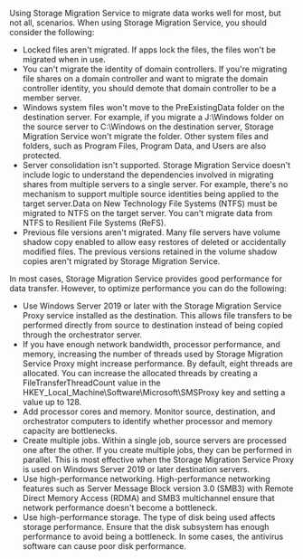 Using Storage Migration Service to migrate data works well for most, but not all, scenarios. When using Storage Migration Service, you should consider the following:

- Locked files aren't migrated. If apps lock the files, the files won't be migrated when in use.
- You can't migrate the identity of domain controllers. If you're migrating file shares on a domain controller and want to migrate the domain controller identity, you should demote that domain controller to be a member server.
- Windows system files won't move to the PreExistingData folder on the destination server. For example, if you migrate a J:\Windows folder on the source server to C:\Windows on the destination server, Storage Migration Service won't migrate the folder. Other system files and folders, such as Program Files, Program Data, and Users are also protected.
- Server consolidation isn't supported. Storage Migration Service doesn't include logic to understand the dependencies involved in migrating shares from multiple servers to a single server. For example, there's no mechanism to support multiple source identities being applied to the target server.Data on New Technology File Systems (NTFS) must be migrated to NTFS on the target server. You can't migrate data from NTFS to Resilient File Systems (ReFS).
- Previous file versions aren't migrated. Many file servers have volume shadow copy enabled to allow easy restores of deleted or accidentally modified files. The previous versions retained in the volume shadow copies aren't migrated by Storage Migration Service.

In most cases, Storage Migration Service provides good performance for data transfer. However, to optimize performance you can do the following:

- Use Windows Server 2019 or later with the Storage Migration Service Proxy service installed as the destination. This allows file transfers to be performed directly from source to destination instead of being copied through the orchestrator server.
- If you have enough network bandwidth, processor performance, and memory, increasing the number of threads used by Storage Migration Service Proxy might increase performance. By default, eight threads are allocated. You can increase the allocated threads by creating a FileTransferThreadCount value in the HKEY_Local_Machine\Software\Microsoft\SMSProxy key and setting a value up to 128.
- Add processor cores and memory. Monitor source, destination, and orchestrator computers to identify whether processor and memory capacity are bottlenecks.
- Create multiple jobs. Within a single job, source servers are processed one after the other. If you create multiple jobs, they can be performed in parallel. This is most effective when the Storage Migration Service Proxy is used on Windows Server 2019 or later destination servers.
- Use high-performance networking. High-performance networking features such as Server Message Block version 3.0 (SMB3) with Remote Direct Memory Access (RDMA) and SMB3 multichannel ensure that network performance doesn't become a bottleneck.
- Use high-performance storage. The type of disk being used affects storage performance. Ensure that the disk subsystem has enough performance to avoid being a bottleneck. In some cases, the antivirus software can cause poor disk performance.
